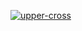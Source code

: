 [![upper-cross](https://github.com/ae305/course-gh-actions/actions/workflows/upper-cross.yml/badge.svg)](https://github.com/ae305/course-gh-actions/actions/workflows/upper-cross.yml)